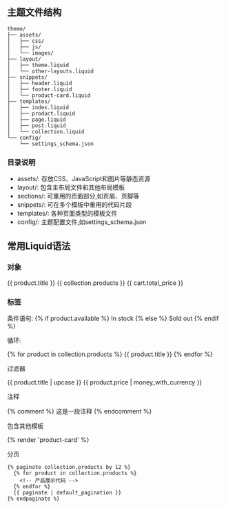 
## 主题文件结构

```
theme/
├── assets/
│   ├── css/
│   ├── js/
│   └── images/
├── layout/
│   ├── theme.liquid
│   └── other-layouts.liquid
├── snippets/
│   ├── header.liquid
│   ├── footer.liquid
│   └── product-card.liquid
├── templates/
│   ├── index.liquid
│   ├── product.liquid
│   ├── page.liquid
│   ├── post.liquid
│   └── collection.liquid
└── config/
    └── settings_schema.json
```

### 目录说明

- assets/: 存放CSS、JavaScript和图片等静态资源
- layout/: 包含主布局文件和其他布局模板
- sections/: 可重用的页面部分,如页眉、页脚等
- snippets/: 可在多个模板中重用的代码片段
- templates/: 各种页面类型的模板文件
- config/: 主题配置文件,如settings_schema.json

## 常用Liquid语法

### 对象

{{ product.title }}
{{ collection.products }}
{{ cart.total_price }}

### 标签

条件语句:
{% if product.available %}
  In stock
{% else %}
  Sold out
{% endif %}

循环:

{% for product in collection.products %}
  {{ product.title }}
{% endfor %}

过滤器

{{ product.title | upcase }}
{{ product.price | money_with_currency }}

注释

{% comment %}
  这是一段注释
{% endcomment %}

包含其他模板

{% render 'product-card' %}

分页

```
{% paginate collection.products by 12 %}
  {% for product in collection.products %}
    <!-- 产品展示代码 -->
  {% endfor %}
  {{ paginate | default_pagination }}
{% endpaginate %}
```